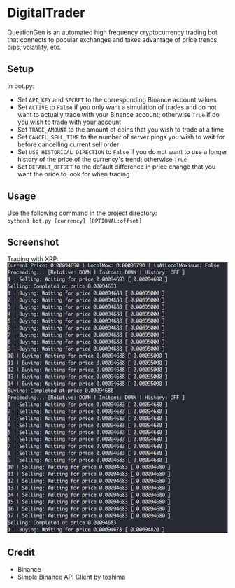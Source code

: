 # DigitalTrader

QuestionGen is an automated high frequency cryptocurrency trading bot that connects to popular exchanges and takes advantage of price trends, dips, volatility, etc.

## Setup
In bot.py:
- Set `API_KEY` and `SECRET` to the corresponding Binance account values
- Set `ACTIVE` to `False` if you only want a simulation of trades and do not want to actually trade with your Binance account; otherwise `True` if do you wish to trade with your account
- Set `TRADE_AMOUNT` to the amount of coins that you wish to trade at a time
- Set `CANCEL_SELL_TIME` to the number of server pings you wish to wait for before cancelling current sell order
- Set `USE_HISTORICAL_DIRECTION` to `False` if you do not want to use a longer history of the price of the currency's trend; otherwise `True`
- Set `DEFAULT_OFFSET` to the default difference in price change that you want the price to look for when trading

## Usage
Use the following command in the project directory:<br>`python3 bot.py [currency] [OPTIONAL:offset]`<br>

## Screenshot
Trading with XRP:
![screenshot](Figure_1.png)

## Credit
- Binance
- [Simple Binance API Client](https://github.com/toshima/binance/tree/c025c5e96ddf80837f2dcaf9eea8325a2ec62e65) by toshima
